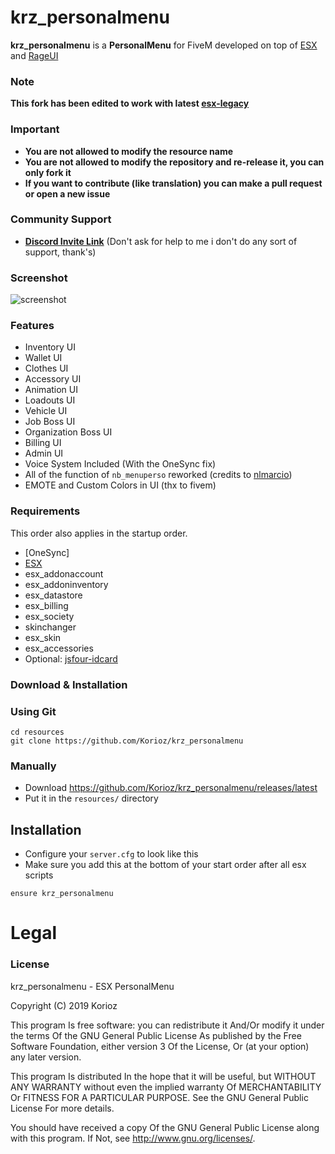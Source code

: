 # krz_personalmenu
**krz_personalmenu** is a **PersonalMenu** for FiveM developed on top of [ESX](https://github.com/esx-framework/esx-legacy) and [RageUI](https://github.com/iTexZoz/RageUI)

### Note
**This fork has been edited to work with latest [esx-legacy](https://github.com/esx-framework/esx-legacy)**

### Important
- **You are not allowed to modify the resource name**
- **You are not allowed to modify the repository and re-release it, you can only fork it**
- **If you want to contribute (like translation) you can make a pull request or open a new issue**

### Community Support
- **[Discord Invite Link](https://discord.gg/zkTT5Yq)** (Don't ask for help to me i don't do any sort of support, thank's)

### Screenshot

![screenshot](https://i.gyazo.com/df526d71ca98d0d282a17dd68880c80e.png)

### Features
- Inventory UI
- Wallet UI
- Clothes UI
- Accessory UI
- Animation UI
- Loadouts UI
- Vehicle UI
- Job Boss UI
- Organization Boss UI
- Billing UI
- Admin UI
- Voice System Included (With the OneSync fix)
- All of the function of `nb_menuperso` reworked (credits to [nlmarcio](https://github.com/nlmarcio))
- EMOTE and Custom Colors in UI (thx to fivem)

### Requirements
This order also applies in the startup order.

- [OneSync]
- [ESX](https://github.com/esx-framework/esx-legacy)
- esx_addonaccount
- esx_addoninventory
- esx_datastore
- esx_billing
- esx_society
- skinchanger
- esx_skin
- esx_accessories
- Optional: [jsfour-idcard](https://github.com/jonassvensson4/jsfour-idcard)

### Download & Installation

### Using Git

```
cd resources
git clone https://github.com/Korioz/krz_personalmenu
```

### Manually
- Download https://github.com/Korioz/krz_personalmenu/releases/latest
- Put it in the `resources/` directory

## Installation
- Configure your `server.cfg` to look like this
- Make sure you add this at the bottom of your start order after all esx scripts

```
ensure krz_personalmenu
```
# Legal
### License
krz_personalmenu - ESX PersonalMenu

Copyright (C) 2019 Korioz

This program Is free software: you can redistribute it And/Or modify it under the terms Of the GNU General Public License As published by the Free Software Foundation, either version 3 Of the License, Or (at your option) any later version.

This program Is distributed In the hope that it will be useful, but WITHOUT ANY WARRANTY without even the implied warranty Of MERCHANTABILITY Or FITNESS FOR A PARTICULAR PURPOSE. See the GNU General Public License For more details.

You should have received a copy Of the GNU General Public License along with this program. If Not, see http://www.gnu.org/licenses/.
